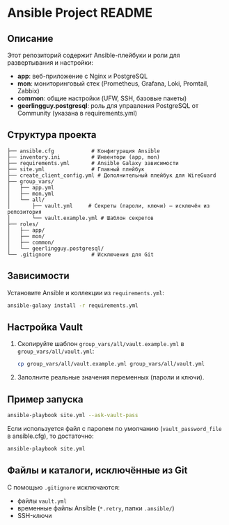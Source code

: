 # Ansible Project README

## Описание
Этот репозиторий содержит Ansible-плейбуки и роли для развертывания и настройки:

- **app**: веб-приложение с Nginx и PostgreSQL
- **mon**: мониторинговый стек (Prometheus, Grafana, Loki, Promtail, Zabbix)
- **common**: общие настройки (UFW, SSH, базовые пакеты)
- **geerlingguy.postgresql**: роль для управления PostgreSQL от Community (указана в requirements.yml)

## Структура проекта

```
├── ansible.cfg            # Конфигурация Ansible
├── inventory.ini          # Инвентори (app, mon)
├── requirements.yml       # Ansible Galaxy зависимости
├── site.yml               # Главный плейбук
├── create_client_config.yml # Дополнительный плейбук для WireGuard
├── group_vars/
│   ├── app.yml
│   ├── mon.yml
│   └── all/
│       ├── vault.yml     # Секреты (пароли, ключи) – исключён из репозитория
│       └── vault.example.yml # Шаблон секретов
├── roles/
│   ├── app/
│   ├── mon/
│   ├── common/
│   └── geerlingguy.postgresql/
└── .gitignore             # Исключения для Git
```

## Зависимости

Установите Ansible и коллекции из `requirements.yml`:

```bash
ansible-galaxy install -r requirements.yml
```

## Настройка Vault

1. Скопируйте шаблон `group_vars/all/vault.example.yml` в `group_vars/all/vault.yml`:
   ```bash
   cp group_vars/all/vault.example.yml group_vars/all/vault.yml
   ```
2. Заполните реальные значения переменных (пароли и ключи).

## Пример запуска

```bash
ansible-playbook site.yml --ask-vault-pass
```

Если используется файл с паролем по умолчанию (`vault_password_file` в ansible.cfg), то достаточно:

```bash
ansible-playbook site.yml
```

## Файлы и каталоги, исключённые из Git

С помощью `.gitignore` исключаются:

- файлы `vault.yml`
- временные файлы Ansible (`*.retry`, папки `.ansible/`)
- SSH-ключи

